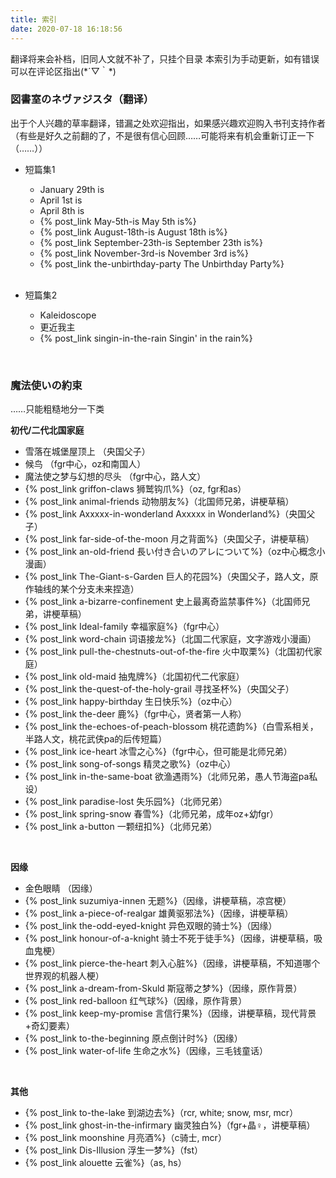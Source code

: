 ```yaml
---
title: 索引
date: 2020-07-18 16:18:56
---
```


翻译将来会补档，旧同人文就不补了，只挂个目录
本索引为手动更新，如有错误可以在评论区指出(\*´▽｀\*)

### 図書室のネヴァジスタ（翻译）
出于个人兴趣的草率翻译，错漏之处欢迎指出，如果感兴趣欢迎购入书刊支持作者
（有些是好久之前翻的了，不是很有信心回顾……可能将来有机会重新订正一下（……））

- 短篇集1
  - January 29th is
  - April 1st is
  - April 8th is
  -  {% post_link May-5th-is May 5th is%}
  -  {% post_link August-18th-is August 18th is%}
  -  {% post_link September-23th-is September 23th is%}  
  -  {% post_link November-3rd-is November 3rd is%}  
  -  {% post_link the-unbirthday-party The Unbirthday Party%}
<br><br>

- 短篇集2
  - Kaleidoscope
  - 更近我主
  - {% post_link singin-in-the-rain Singin' in the rain%}
  
 <br>
 
### 魔法使いの約束
……只能粗糙地分一下类

**初代/二代北国家庭**
- 雪落在城堡屋顶上 （央国父子）
- 候鸟 （fgr中心，oz和南国人）
- 魔法使之梦与幻想的尽头 （fgr中心，路人文）
-  {% post_link griffon-claws 狮鹫钩爪%}（oz, fgr和as）
-  {% post_link animal-friends 动物朋友%}（北国师兄弟，讲梗草稿）
-  {% post_link Axxxxx-in-wonderland Axxxxx in Wonderland%}（央国父子）
-  {% post_link far-side-of-the-moon 月之背面%}（央国父子，讲梗草稿）
-  {% post_link an-old-friend 長い付き合いのアレについて%}（oz中心概念小漫画）
-  {% post_link The-Giant-s-Garden 巨人的花园%}（央国父子，路人文，原作轴线的某个分支未来捏造）
-  {% post_link a-bizarre-confinement 史上最离奇监禁事件%}（北国师兄弟，讲梗草稿）
-  {% post_link Ideal-family 幸福家庭%}（fgr中心）
-  {% post_link word-chain 词语接龙%}（北国二代家庭，文字游戏小漫画）
-  {% post_link pull-the-chestnuts-out-of-the-fire 火中取栗%}（北国初代家庭）
-  {% post_link old-maid 抽鬼牌%}（北国初代二代家庭）
-  {% post_link the-quest-of-the-holy-grail 寻找圣杯%}（央国父子）
-  {% post_link happy-birthday 生日快乐%}（oz中心）
-  {% post_link the-deer 鹿%}（fgr中心，贤者第一人称）
-  {% post_link the-echoes-of-peach-blossom 桃花遗韵%}（白雪系相关，半路人文，桃花武侠pa的后传短篇）
-  {% post_link ice-heart 冰雪之心%}（fgr中心，但可能是北师兄弟）
-  {% post_link song-of-songs 精灵之歌%}（oz中心）
-  {% post_link in-the-same-boat 欲渔遇雨%}（北师兄弟，愚人节海盗pa私设）
-  {% post_link paradise-lost 失乐园%}（北师兄弟）
-  {% post_link spring-snow 春雪%}（北师兄弟，成年oz+幼fgr）
-  {% post_link a-button 一颗纽扣%}（北师兄弟）

<br>

**因缘**
- 金色眼睛 （因缘）
-  {% post_link suzumiya-innen 无题%}（因缘，讲梗草稿，凉宫梗）
-  {% post_link a-piece-of-realgar 雄黄驱邪法%}（因缘，讲梗草稿）
-  {% post_link the-odd-eyed-knight 异色双眼的骑士%}（因缘）
-  {% post_link honour-of-a-knight 骑士不死于徒手%}（因缘，讲梗草稿，吸血鬼梗）
-  {% post_link pierce-the-heart 刺入心脏%}（因缘，讲梗草稿，不知道哪个世界观的机器人梗）
-  {% post_link a-dream-from-Skuld 斯寇蒂之梦%}（因缘，原作背景）
-  {% post_link red-balloon 红气球%}（因缘，原作背景）
-  {% post_link keep-my-promise 言信行果%}（因缘，讲梗草稿，现代背景+奇幻要素）
-  {% post_link to-the-beginning 原点倒计时%}（因缘）
-  {% post_link water-of-life 生命之水%}（因缘，三毛钱童话）

<br>

**其他**
-  {% post_link to-the-lake 到湖边去%}（rcr, white; snow, msr, mcr）
-  {% post_link ghost-in-the-infirmary 幽灵独白%}（fgr+晶♀，讲梗草稿）
-  {% post_link moonshine 月亮酒%}（c骑士, mcr）
-  {% post_link Dis-Illusion 浮生一梦%}（fst）
-  {% post_link alouette 云雀%}（as, hs）

